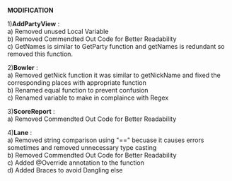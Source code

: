 <b>MODIFICATION</b>

1)<b>AddPartyView</b> : <br>
a) Removed unused Local Variable<br>
b) Removed Commendted Out Code for Better Readability<br>
c) GetNames is similar to GetParty function and getNames is redundant so removed this function.

2)<b>Bowler</b> : <br>
a) Removed getNick function it was similar to getNickName and fixed the corresponding places with appropriate function<br>
b) Renamed equal function to prevent confusion <br>
c) Renamed variable to make in complaince with Regex <br>

3)<b>ScoreReport</b> : <br>
a)  Removed Commendted Out Code for Better Readability<br>

4)<b>Lane</b> : <br>
a)  Removed string comparison using "==" becuase it causes errors sometimes and removed unnecessary type casting<br>
b) Removed Commendted Out Code for Better Readability<br>
c) Added @Override annotation to the function<br>
d) Added Braces to avoid Dangling else
